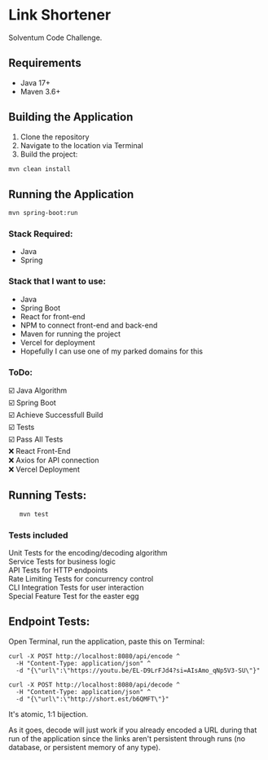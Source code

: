 # Link Shortener

Solventum Code Challenge.

## Requirements
- Java 17+
- Maven 3.6+

## Building the Application

1. Clone the repository
2. Navigate to the location via Terminal
3. Build the project:
```bash
mvn clean install
```

## Running the Application
```bash
mvn spring-boot:run
```

### Stack Required:
- Java 
- Spring

### Stack that I want to use:
- Java
- Spring Boot
- React for front-end
- NPM to connect front-end and back-end
- Maven for running the project
- Vercel for deployment
- Hopefully I can use one of my parked domains for this

### ToDo: </br>
☑️ Java Algorithm </br>
☑️ Spring Boot </br>
☑️ Achieve Successfull Build </br>
☑️ Tests </br>
☑️ Pass All Tests </br>
❌ React Front-End </br>
❌ Axios for API connection </br>
❌ Vercel Deployment </br>

## Running Tests:
```bash
   mvn test
```

### Tests included </br>
Unit Tests for the encoding/decoding algorithm </br>
Service Tests for business logic </br>
API Tests for HTTP endpoints </br>
Rate Limiting Tests for concurrency control </br>
CLI Integration Tests for user interaction </br>
Special Feature Test for the easter egg </br>


## Endpoint Tests:
Open Terminal, run the application, paste this on Terminal:
```
curl -X POST http://localhost:8080/api/encode ^
  -H "Content-Type: application/json" ^
  -d "{\"url\":\"https://youtu.be/EL-D9LrFJd4?si=AIsAmo_qNp5V3-SU\"}"

curl -X POST http://localhost:8080/api/decode ^
  -H "Content-Type: application/json" ^
  -d "{\"url\":\"http://short.est/b6QMFT\"}"
```

It's atomic, 1:1 bijection. 

As it goes, decode will just work if you already encoded a URL during that run of the application since the links aren't persistent through runs (no database, or persistent memory of any type).

